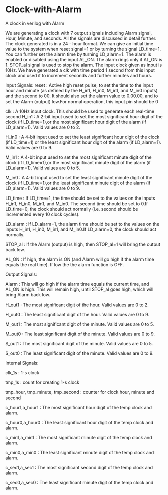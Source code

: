# Clock-with-Alarm
A clock in verilog with Alarm

We are generating a clock with 7 output signals including Alarm signal, Hour, Minute, and seconds. All the signals are discussed in detail further. 
The clock generated is in a 24 - hour format. We can give an initial time value to the system when reset signal=1 or by turning the signal LD_time=1.
You can further set the alarm time by turning LD_alarm=1. The alarm is enabled or disabled using the input AL_ON. The alarm rings only if AL_ON is 1.
STOP_al signal is used to stop the alarm. The input clock given as input is 10Hz.
We have generated a clk with time period 1 second from this input clock and used it to increment seconds and further minutes and hours.


Input Signals:
reset : Active high reset pulse, to set the time to the input hour and minute (as defined by the H_in1, H_in0, M_in1, and M_in0 inputs) and the second to 00. It should also set the alarm value to 0.00.00, and to set the Alarm (output) low.For normal operation, this input pin should be 0

clk : A 10Hz input clock. This should be used to generate each real-time second
H_in1 : A 2-bit input used to set the most significant hour digit of the clock (if LD_time=1),or the most significant hour digit of the alarm (if LD_alarm=1). Valid values are 0 to 2.

H_in0 : A 4-bit input used to set the least significant hour digit of the clock (if LD_time=1) or the least significant hour digit of the alarm (if LD_alarm=1). Valid values are 0 to 9.

M_in1 : A 4-bit input used to set the most significant minute digit of the clock (if LD_time=1),or the most significant minute digit of the alarm (if LD_alarm=1). Valid values are 0 to 5.

M_in0 : A 4-bit input used to set the least significant minute digit of the clock (if LD_time=1),or the least significant minute digit of the alarm (if LD_alarm=1). Valid values are 0 to 9.

LD_time :  If LD_time=1, the time should be set to the values on the inputs H_in1, H_in0, M_in1, and M_in0. The second time should be set to 0.If LD_time=0, the clock should act normally (i.e. second should be incremented every 10 clock cycles).

LD_alarm : If LD_alarm=1, the alarm time should be set to the values on the inputs H_in1, H_in0, M_in1, and M_in0.If LD_alarm=0, the clock should act normally. 

STOP_al : If the Alarm (output) is high, then STOP_al=1 will bring the output back low. 

AL_ON : If high, the alarm is ON (and Alarm will go high if the alarm time equals the real time). If low the the alarm function is OFF. 


Output Signals:

Alarm : This will go high if the alarm time equals the current time, and AL_ON is high. This will remain high, until STOP_al goes high, which will bring Alarm back low.

H_out1 :  The most significant digit of the hour. Valid values are 0 to 2. 

H_out0 : The least significant digit of the hour. Valid values are 0 to 9. 

M_out1 : The most significant digit of the minute. Valid values are 0 to 5.

M_out0 : The least significant digit of the minute. Valid values are 0 to 9.

S_out1 : The most significant digit of the minute. Valid values are 0 to 5.

 S_out0 : The least significant digit of the minute. Valid values are 0 to 9.

Internal Signals:

clk_1s : 1-s clock

tmp_1s : count for creating 1-s clock 

tmp_hour, tmp_minute, tmp_second : counter for clock hour, minute and second

c_hour1,a_hour1 : The most significant hour digit of the temp clock and alarm.

c_hour0,a_hour0 : The least significant hour digit of the temp clock and alarm.

c_min1,a_min1 : The most significant minute digit of the temp clock and alarm.

c_min0,a_min0 : The least significant minute digit of the temp clock and alarm.

c_sec1,a_sec1 : The most significant second digit of the temp clock and alarm.

c_sec0,a_sec0 : The least significant minute digit of the temp clock and alarm.





